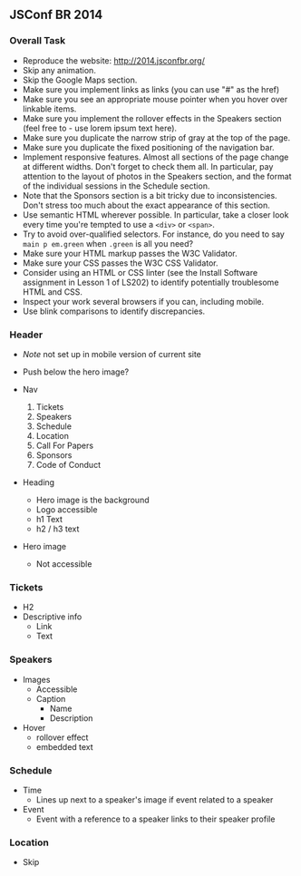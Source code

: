 ## JSConf BR 2014

### Overall Task
- Reproduce the website: http://2014.jsconfbr.org/
- Skip any animation.
- Skip the Google Maps section.
- Make sure you implement links as links (you can use "#" as the href)
- Make sure you see an appropriate mouse pointer when you hover over linkable items.
- Make sure you implement the rollover effects in the Speakers section (feel free to - use lorem ipsum text here).
- Make sure you duplicate the narrow strip of gray at the top of the page.
- Make sure you duplicate the fixed positioning of the navigation bar.
- Implement responsive features. Almost all sections of the page change at different widths. Don't forget to check them all. In particular, pay attention to the layout of photos in the Speakers section, and the format of the individual sessions in the Schedule section.
- Note that the Sponsors section is a bit tricky due to inconsistencies. Don't stress too much about the exact appearance of this section.
- Use semantic HTML wherever possible. In particular, take a closer look every time you're tempted to use a `<div>` or `<span>`.
- Try to avoid over-qualified selectors. For instance, do you need to say `main p em.green` when `.green` is all you need?
- Make sure your HTML markup passes the W3C Validator.
- Make sure your CSS passes the W3C CSS Validator.
- Consider using an HTML or CSS linter (see the Install Software assignment in Lesson 1 of LS202) to identify potentially troublesome HTML and CSS.
- Inspect your work several browsers if you can, including mobile.
- Use blink comparisons to identify discrepancies.

### Header
- *Note* not set up in mobile version of current site
- Push below the hero image?
- Nav
  1. Tickets
  2. Speakers
  3. Schedule
  4. Location
  5. Call For Papers
  6. Sponsors
  7. Code of Conduct

- Heading
  + Hero image is the background
  + Logo accessible
  + h1 Text
  + h2 / h3 text

- Hero image
  + Not accessible

### Tickets
  + H2
  + Descriptive info
    * Link
    * Text

### Speakers
- Images
  + Accessible
  + Caption
    - Name
    - Description
- Hover
  + rollover effect
  + embedded text

### Schedule
- Time
  + Lines up next to a speaker's image if event related to a speaker
- Event
  + Event with a reference to a speaker links to their speaker profile

### Location
- Skip